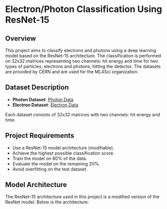 # Electron/Photon Classification Using ResNet-15

## Overview

This project aims to classify electrons and photons using a deep learning model based on the ResNet-15 architecture. The classification is performed on 32x32 matrices representing two channels: hit energy and time for two types of particles, electrons and photons, hitting the detector. The datasets are provided by CERN and are used for the ML4Sci organization.

## Dataset Description

- **Photon Dataset**: [Photon Data](https://cernbox.cern.ch/index.php/s/AtBT8y4MiQYFcgc)
- **Electron Dataset**: [Electron Data](https://cernbox.cern.ch/index.php/s/FbXw3V4XNyYB3oA)

Each dataset consists of 32x32 matrices with two channels: hit energy and time.

## Project Requirements

- Use a ResNet-15 model architecture (modifiable).
- Achieve the highest possible classification score.
- Train the model on 80% of the data.
- Evaluate the model on the remaining 20%.
- Avoid overfitting on the test dataset.

## Model Architecture

The ResNet-15 architecture used in this project is a modified version of the ResNet model. Below is the architecture:

